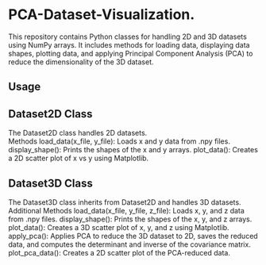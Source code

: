 # PCA-Dataset-Visualization.

This repository contains Python classes for handling 2D and 3D datasets using NumPy arrays. It includes methods for loading data, displaying data shapes, plotting data, and applying Principal Component Analysis (PCA) to reduce the dimensionality of the 3D dataset.

## Usage

## Dataset2D Class
The Dataset2D class handles 2D datasets.  
Methods
load_data(x_file, y_file): Loads x and y data from .npy files.
display_shape(): Prints the shapes of the x and y arrays.
plot_data(): Creates a 2D scatter plot of x vs y using Matplotlib.

## Dataset3D Class
The Dataset3D class inherits from Dataset2D and handles 3D datasets.
Additional Methods
load_data(x_file, y_file, z_file): Loads x, y, and z data from .npy files.
display_shape(): Prints the shapes of the x, y, and z arrays.
plot_data(): Creates a 3D scatter plot of x, y, and z using Matplotlib.
apply_pca(): Applies PCA to reduce the 3D dataset to 2D, saves the reduced data, and computes the determinant and inverse of the covariance matrix.
plot_pca_data(): Creates a 2D scatter plot of the PCA-reduced data.
